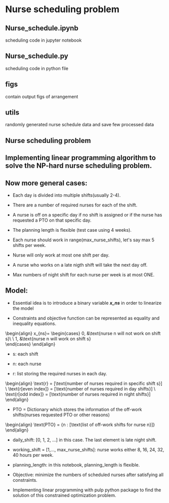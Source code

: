 # Nurse scheduling problem

## Nurse_schedule.ipynb
scheduling code in jupyter notebook

## Nurse_schedule.py
scheduling code in python file

## figs
contain output figs of arrangement

## utils
randomly generated nurse schedule data and save few processed data

## Nurse scheduling problem 

## Implementing linear programming  algorithm to solve the NP-hard nurse scheduling problem. 


## Now more general cases:

* Each day is divided into multiple shifts(usually 2-4).

* There are a number of required nurses for each of the shift. 

* A nurse is off on a specific day if no shift is assigned or if the nurse has requested a PTO on that specific day. 

* The planning length is flexible (test case using 4 weeks). 
    
* Each nurse should work in range(max_nurse_shifts), let's say max 5 shifts per week.

* Nurse will only work at most one shift per day.

* A nurse who works on a late nigth shift will take the next day off.

* Max numbers of night shift for each nurse per week is at most ONE.


## Model:

* Essential idea is to introduce a binary variable ***x_ns*** in order to linearize the model

* Constraints and objective function can be represented as equality and inequality equations.

\begin{align}
    x_{ns}= 
        \begin{cases}
            0, &\text{nurse n will not work on shift s}\ \\
            1, &\text{nurse n will work on shift s}\
        \end{cases}
\end{align}

* s: each shift

* n: each nurse

* r: list storing the required nurses in each day.


\begin{align}
    \text{r} = [\text{number of nurses required in specific shift s}] \\
    \text{r[even index]} = [\text{number of nurses required in day shifts}] \\
    \text{r[odd index]} = [\text{number of nurses required in night shifts}] 
\end{align}

* PTO = Dictionary which stores the information of the off-work shifts(nurses requested PTO or other reasons)

\begin{align}
    \text{PTO} = \{n : [\text{list of off-work shifts for nurse n}]\}
\end{align}


* daily_shift: [0, 1, 2, ...] in this case. The last element is late night shift.

* working_shift = [1,..., max_nurse_shifts]: nurse works either 8, 16, 24, 32, 40 hours per week.

* planning_length: in this notebook, planning_length is flexible. 

* Objective: minimize the numbers of scheduled nurses after satisfying all constraints. 


* Implementing linear programming with pulp python package to find the solution of this constrained optimization problem. 